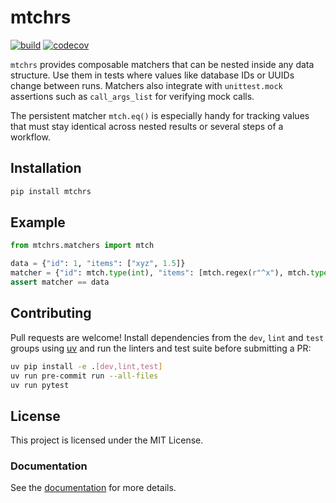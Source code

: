 # mtchrs

[![build](https://github.com/angru/mtchrs/actions/workflows/lint-and-test.yml/badge.svg)](https://github.com/angru/mtchrs/actions/workflows/lint-and-test.yml)
[![codecov](https://codecov.io/gh/angru/mtchrs/graph/badge.svg?token=HWB0SS88F0)](https://codecov.io/gh/angru/mtchrs)

`mtchrs` provides composable matchers that can be nested inside any data structure. Use them in tests where values like database IDs or UUIDs change between runs. Matchers also integrate with `unittest.mock` assertions such as `call_args_list` for verifying mock calls.

The persistent matcher `mtch.eq()` is especially handy for tracking values that must stay identical across nested results or several steps of a workflow.

## Installation

```bash
pip install mtchrs
```

## Example

```python
from mtchrs.matchers import mtch

data = {"id": 1, "items": ["xyz", 1.5]}
matcher = {"id": mtch.type(int), "items": [mtch.regex(r"^x"), mtch.type(float)]}
assert matcher == data
```

## Contributing

Pull requests are welcome! Install dependencies from the `dev`, `lint` and `test` groups using [uv](https://github.com/astral-sh/uv) and run the linters and test suite before submitting a PR:

```bash
uv pip install -e .[dev,lint,test]
uv run pre-commit run --all-files
uv run pytest
```

## License

This project is licensed under the MIT License.

### Documentation
See the [documentation](https://angru.github.io/mtchrs/) for more details.
